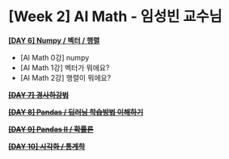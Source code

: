 # [Week 2] AI Math - 임성빈 교수님

**[[DAY 6] Numpy / 벡터 / 행렬](https://github.com/ydy8989/boostcamp/tree/main/Week_2/Day_1)**

- [AI Math 0강] numpy
- [AI Math 1강] 벡터가 뭐에요?
- [AI Math 2강] 행렬이 뭐에요?

**~~[[DAY 7] 경사하강법]()~~**

**~~[[DAY 8] Pandas / 딥러닝 학습방법 이해하기 ]()~~**

**~~[[DAY 9] Pandas II / 확률론]()~~**

**~~[[DAY 10] 시각화 / 통계학]()~~**


